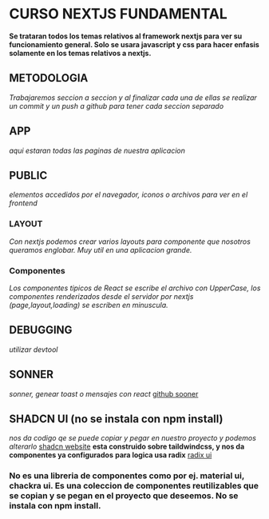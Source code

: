 # CURSO NEXTJS FUNDAMENTAL
**Se trataran todos los temas relativos al framework nextjs para ver su funcionamiento general. Solo se usara javascript y css para hacer enfasis solamente en los temas relativos a nextjs.**
## METODOLOGIA
*Trabajaremos seccion a seccion y al finalizar cada una de ellas se realizar un commit y un push a github para tener cada seccion separado*
## APP
*aqui estaran todas las paginas de nuestra aplicacion*
## PUBLIC
*elementos accedidos por el navegador, iconos o archivos para ver en el frontend*


### LAYOUT
*Con nextjs podemos crear varios layouts para componente que nosotros queramos englobar. Muy util en una aplicacion grande.*

### Componentes
*Los componentes tipicos de React se escribe el archivo con UpperCase, los componentes renderizados desde el servidor por nextjs (page,layout,loading) se escriben en minuscula.*

## DEBUGGING
*utilizar devtool*

## SONNER
*sonner, genear toast o mensajes con react*
[github sooner](https://github.com/emilkowalski/sonner)

## SHADCN UI (no se instala con npm install)
*nos da codigo qe se puede copiar y pegar en nuestro proyecto y podemos alterarlo*
[shadcn website](https://ui.shadcn.com/)
**esta construido sobre taildwindcss, y nos da componentes ya configurados**
**para logica usa radix**
[radix ui](https://www.radix-ui.com/)
### No es una libreria de componentes como por ej. material ui, chackra ui. Es una coleccion de componentes reutilizables que se copian y se pegan en el proyecto que deseemos. No se instala con npm install.
